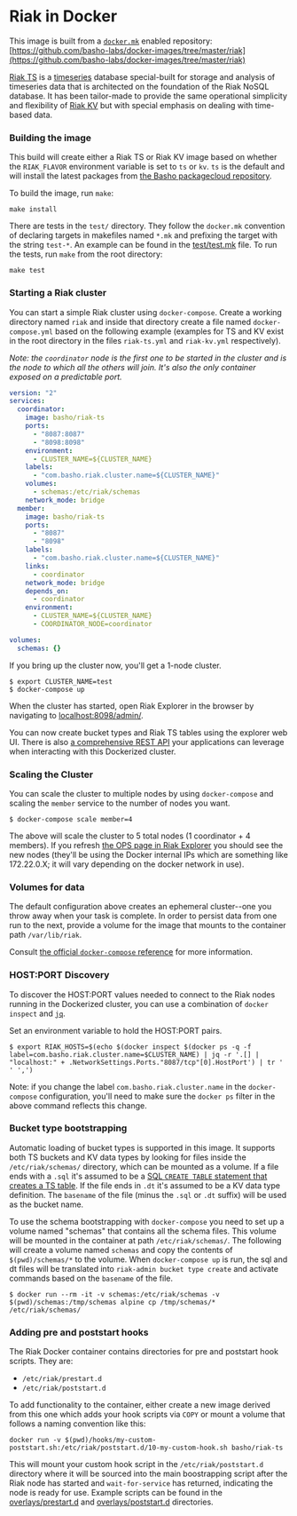# Riak in Docker

This image is built from a [`docker.mk`](https://github.com/jbrisbin/docker.mk) enabled repository:
[https://github.com/basho-labs/docker-images/tree/master/riak](https://github.com/basho-labs/docker-images/tree/master/riak)

[Riak TS](http://basho.com/products/riak-ts/) is a [timeseries](https://en.wikipedia.org/wiki/Time_series) database special-built for storage and analysis of timeseries data that is architected on the foundation of the Riak NoSQL database. It has been tailor-made to provide the same operational simplicity and flexibility of [Riak KV](https://github.com/basho/riak) but with special emphasis on dealing with time-based data.

### Building the image

This build will create either a Riak TS or Riak KV image based on whether the `RIAK_FLAVOR` environment variable is set to `ts` or `kv`. `ts` is the default and will install the latest packages from [the Basho packagecloud repository](https://packagecloud.io/basho/).

To build the image, run `make`:

    make install

There are tests in the `test/` directory. They follow the `docker.mk` convention of declaring targets in makefiles named `*.mk` and prefixing the target with the string `test-*`. An example can be found in the [test/test.mk](test/test.mk) file. To run the tests, run `make` from the root directory:

    make test

### Starting a Riak cluster

You can start a simple Riak cluster using `docker-compose`. Create a working directory named `riak` and inside that directory create a file named `docker-compose.yml` based on the following example (examples for TS and KV exist in the root directory in the files `riak-ts.yml` and `riak-kv.yml` respectively).

_Note: the `coordinator` node is the first one to be started in the cluster and is the node to which all the others will join. It's also the only container exposed on a predictable port._

```yaml
version: "2"
services:
  coordinator:
    image: basho/riak-ts
    ports:
      - "8087:8087"
      - "8098:8098"
    environment:
      - CLUSTER_NAME=${CLUSTER_NAME}
    labels:
      - "com.basho.riak.cluster.name=${CLUSTER_NAME}"
    volumes:
      - schemas:/etc/riak/schemas
    network_mode: bridge
  member:
    image: basho/riak-ts
    ports:
      - "8087"
      - "8098"
    labels:
      - "com.basho.riak.cluster.name=${CLUSTER_NAME}"
    links:
      - coordinator
    network_mode: bridge
    depends_on:
      - coordinator
    environment:
      - CLUSTER_NAME=${CLUSTER_NAME}
      - COORDINATOR_NODE=coordinator

volumes:
  schemas: {}
```

If you bring up the cluster now, you'll get a 1-node cluster.

    $ export CLUSTER_NAME=test
    $ docker-compose up

When the cluster has started, open Riak Explorer in the browser by navigating to [localhost:8098/admin/](http://localhost:8098/admin/).

You can now create bucket types and Riak TS tables using the explorer web UI. There is also [a comprehensive REST API](http://basho-labs.github.io/riak_explorer/docs/api.html) your applications can leverage when interacting with this Dockerized cluster.

### Scaling the Cluster

You can scale the cluster to multiple nodes by using `docker-compose` and scaling the `member` service to the number of nodes you want.

    $ docker-compose scale member=4

The above will scale the cluster to 5 total nodes (1 coordinator + 4 members). If you refresh [the OPS page in Riak Explorer](http://localhost:8098/admin/#/cluster/default/ops) you should see the new nodes (they'll be using the Docker internal IPs which are something like 172.22.0.X; it will vary depending on the docker network in use).

### Volumes for data

The default configuration above creates an ephemeral cluster--one you throw away when your task is complete. In order to persist data from one run to the next, provide a volume for the image that mounts to the container path `/var/lib/riak`.

Consult [the official `docker-compose` reference](https://docs.docker.com/compose/compose-file/#volume-configuration-reference) for more information.

### HOST:PORT Discovery

To discover the HOST:PORT values needed to connect to the Riak nodes running in the Dockerized cluster, you can use a combination of `docker inspect` and [`jq`](https://stedolan.github.io/jq/manual/).

Set an environment variable to hold the HOST:PORT pairs.

    $ export RIAK_HOSTS=$(echo $(docker inspect $(docker ps -q -f label=com.basho.riak.cluster.name=$CLUSTER_NAME) | jq -r '.[] | "localhost:" + .NetworkSettings.Ports."8087/tcp"[0].HostPort') | tr ' ' ',')

Note: if you change the label `com.basho.riak.cluster.name` in the `docker-compose` configuration, you'll need to make sure the `docker ps` filter in the above command reflects this change.

### Bucket type bootstrapping

Automatic loading of bucket types is supported in this image. It supports both TS buckets and KV data types by looking for files inside the `/etc/riak/schemas/` directory, which can be mounted as a volume. If a file ends with a `.sql` it's assumed to be a [SQL `CREATE TABLE` statement that creates a TS table](http://docs.basho.com/riak/ts/1.3.0/using/creating-activating/). If the file ends in `.dt` it's assumed to be a KV data type definition. The `basename` of the file (minus the `.sql` or `.dt` suffix) will be used as the bucket name.

To use the schema bootstrapping with `docker-compose` you need to set up a volume named "schemas" that contains all the schema files. This volume will be mounted in the container at path `/etc/riak/schemas/`. The following will create a volume named `schemas` and copy the contents of `$(pwd)/schemas/*` to the volume. When `docker-compose up` is run, the sql and dt files will be translated into `riak-admin bucket type create` and activate commands based on the `basename` of the file.

    $ docker run --rm -it -v schemas:/etc/riak/schemas -v $(pwd)/schemas:/tmp/schemas alpine cp /tmp/schemas/* /etc/riak/schemas/

### Adding pre and poststart hooks

The Riak Docker container contains directories for pre and poststart hook scripts. They are:

* `/etc/riak/prestart.d`
* `/etc/riak/poststart.d`

To add functionality to the container, either create a new image derived from this one which adds your hook scripts via `COPY` or mount a volume that follows a naming convention like this:

    docker run -v $(pwd)/hooks/my-custom-poststart.sh:/etc/riak/poststart.d/10-my-custom-hook.sh basho/riak-ts

This will mount your custom hook script in the `/etc/riak/poststart.d` directory where it will be sourced into the main boostrapping script after the Riak node has started and `wait-for-service` has returned, indicating the node is ready for use. Example scripts can be found in the [overlays/prestart.d](overlays/prestart.d) and [overlays/poststart.d](overlays/poststart.d) directories.
